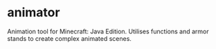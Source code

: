 # animator
Animation tool for Minecraft: Java Edition. Utilises functions and armor stands to create complex animated scenes.
